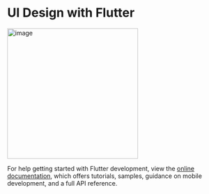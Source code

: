 # UI Design with Flutter


<img src="/ss.png" alt="image" width="300" height="auto">


For help getting started with Flutter development, view the
[online documentation](https://docs.flutter.dev/), which offers tutorials,
samples, guidance on mobile development, and a full API reference.
